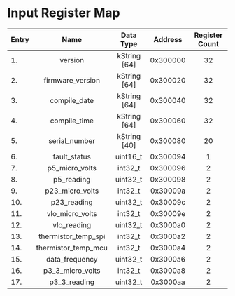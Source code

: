 
# Input Register Map

| Entry |  Name  |  Data Type  |  Address | Register Count |
|-------|:------:|:-----------:|:--------:|:--------------:|
| 1.    | version | kString [64]   | 0x300000 | 32 |
| 2.    | firmware_version | kString [64]   | 0x300020 | 32 |
| 3.    | compile_date | kString [64]   | 0x300040 | 32 |
| 4.    | compile_time | kString [64]   | 0x300060 | 32 |
| 5.    | serial_number | kString [40]   | 0x300080 | 20 |
| 6.    | fault_status | uint16_t  | 0x300094 | 1 |
| 7.    | p5_micro_volts | int32_t  | 0x300096 | 2 |
| 8.    | p5_reading | uint32_t  | 0x300098 | 2 |
| 9.    | p23_micro_volts | int32_t  | 0x30009a | 2 |
| 10.    | p23_reading | uint32_t  | 0x30009c | 2 |
| 11.    | vlo_micro_volts | int32_t  | 0x30009e | 2 |
| 12.    | vlo_reading | uint32_t  | 0x3000a0 | 2 |
| 13.    | thermistor_temp_spi | int32_t  | 0x3000a2 | 2 |
| 14.    | thermistor_temp_mcu | int32_t  | 0x3000a4 | 2 |
| 15.    | data_frequency | uint32_t  | 0x3000a6 | 2 |
| 16.    | p3_3_micro_volts | int32_t  | 0x3000a8 | 2 |
| 17.    | p3_3_reading | uint32_t  | 0x3000aa | 2 |
